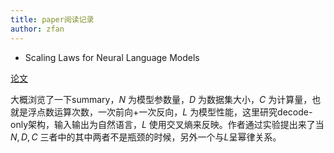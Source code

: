 ```yaml
---
title: paper阅读记录
author: zfan
---
```


- Scaling Laws for Neural Language Models

[论文](https://arxiv.org/abs/2001.08361)

大概浏览了一下summary，$N$ 为模型参数量，$D$ 为数据集大小，$C$ 为计算量，也就是浮点数运算次数，一次前向+一次反向，$L$ 为模型性能，这里研究decode-only架构，输入输出为自然语言，$L$ 使用交叉熵来反映。作者通过实验提出来了当 $N, D, C$ 三者中的其中两者不是瓶颈的时候，另外一个与$L$呈幂律关系。
